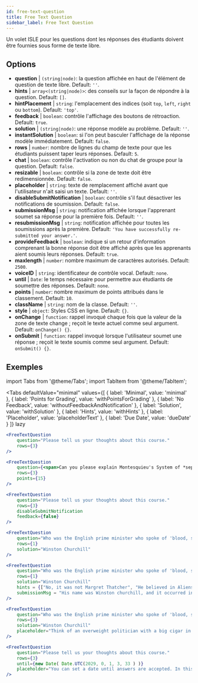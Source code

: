 ```yaml
---
id: free-text-question 
title: Free Text Question
sidebar_label: Free Text Question
---
```


Un volet ISLE pour les questions dont les réponses des étudiants doivent être fournies sous forme de texte libre.

## Options

* __question__ | `(string|node)`: la question affichée en haut de l'élément de question de texte libre. Default: `''`.
* __hints__ | `array<(string|node)>`: des conseils sur la façon de répondre à la question. Default: `[]`.
* __hintPlacement__ | `string`: l'emplacement des indices (soit `top`, `left`, `right` ou `bottom`). Default: `'top'`.
* __feedback__ | `boolean`: contrôle l'affichage des boutons de rétroaction. Default: `true`.
* __solution__ | `(string|node)`: une réponse modèle au problème. Default: `''`.
* __instantSolution__ | `boolean`: si l'on peut basculer l'affichage de la réponse modèle immédiatement. Default: `false`.
* __rows__ | `number`: nombre de lignes du champ de texte pour que les étudiants puissent taper leurs réponses. Default: `5`.
* __chat__ | `boolean`: contrôle l'activation ou non du chat de groupe pour la question. Default: `false`.
* __resizable__ | `boolean`: contrôle si la zone de texte doit être redimensionnée. Default: `false`.
* __placeholder__ | `string`: texte de remplacement affiché avant que l'utilisateur n'ait saisi un texte. Default: `''`.
* __disableSubmitNotification__ | `boolean`: contrôle s'il faut désactiver les notifications de soumission. Default: `false`.
* __submissionMsg__ | `string`: notification affichée lorsque l'apprenant soumet sa réponse pour la première fois. Default: `''`.
* __resubmissionMsg__ | `string`: notification affichée pour toutes les soumissions après la première. Default: `'You have successfully re-submitted your answer.'`.
* __provideFeedback__ | `boolean`: indique si un retour d'information comprenant la bonne réponse doit être affiché après que les apprenants aient soumis leurs réponses. Default: `true`.
* __maxlength__ | `number`: nombre maximum de caractères autorisés. Default: `2500`.
* __voiceID__ | `string`: identificateur de contrôle vocal. Default: `none`.
* __until__ | `Date`: le temps nécessaire pour permettre aux étudiants de soumettre des réponses. Default: `none`.
* __points__ | `number`: nombre maximum de points attribués dans le classement. Default: `10`.
* __className__ | `string`: nom de la classe. Default: `''`.
* __style__ | `object`: Styles CSS en ligne. Default: `{}`.
* __onChange__ | `function`: rappel invoqué chaque fois que la valeur de la zone de texte change ; reçoit le texte actuel comme seul argument. Default: `onChange() {}`.
* __onSubmit__ | `function`: rappel invoqué lorsque l'utilisateur soumet une réponse ; reçoit le texte soumis comme seul argument. Default: `onSubmit() {}`.


## Exemples

import Tabs from '@theme/Tabs';
import TabItem from '@theme/TabItem';

<Tabs
    defaultValue="minimal"
    values={[
        { label: 'Minimal', value: 'minimal' },
        { label: 'Points for Grading', value: 'withPointsForGrading' },
        { label: 'No Feedback', value: 'withoutFeedbackAndNotification' },
        { label: 'Solution', value: 'withSolution' },
        { label: 'Hints', value: 'withHints' },
        { label: 'Placeholder', value: 'placeholderText' },
        { label: 'Due Date', value: 'dueDate' }
    ]}
    lazy
>

<TabItem value="minimal" >

```jsx live
<FreeTextQuestion 
    question="Please tell us your thoughts about this course." 
    rows={3} 
/>
```
</TabItem>

<TabItem value="withPointsForGrading" >

```jsx live
<FreeTextQuestion 
    question={<span>Can you please explain Montesquieu's System of *separation of powers*?</span>} 
    rows={3} 
    points={15}
/>
```

</TabItem>

<TabItem value="withoutFeedbackAndNotification" >

```jsx live
<FreeTextQuestion 
    question="Please tell us your thoughts about this course." 
    rows={3}
    disableSubmitNotification 
    feedback={false}
/>
```

</TabItem>

<TabItem value="withSolution" > 

```jsx live
<FreeTextQuestion 
    question="Who was the English prime minister who spoke of 'blood, sweat and tears'?" 
    rows={1} 
    solution="Winston Churchill" 
/>
```

</TabItem>

<TabItem value="withHints" >

```jsx live
<FreeTextQuestion 
    question="Who was the English prime minister who spoke of 'blood, sweat and tears'?" 
    rows={1} 
    solution="Winston Churchill" 
    hints = {["No, it was not Margret Thatcher", "He believed in Aliens by the way", "His first name was Winston - like the guy in 1984"]}
    submissionMsg = "His name was Winston churchill, and it occurred in a speech given by him to the House of Commons of the Parliament of the United Kingdom on 13 May 1940. The speech is sometimes known by that name"
/>
```

</TabItem>

<TabItem value="placeholderText" >

```jsx live
<FreeTextQuestion 
    question="Who was the English prime minister who spoke of 'blood, sweat and tears'?" 
    rows={3} 
    solution="Winston Churchill" 
    placeholder="Think of an overweight politician with a big cigar in his mouth."
/>
```

</TabItem>

<TabItem value="dueDate" >

```jsx live
<FreeTextQuestion 
    question="Please tell us your thoughts about this course." 
    rows={3} 
    until={new Date( Date.UTC(2029, 0, 1, 3, 33 ) )}
    placeholder="You can set a date until answers are accepted. In this case it is 2020, 1st of January, 3:30 am UTC time."
/>
```

</TabItem>

</Tabs>
